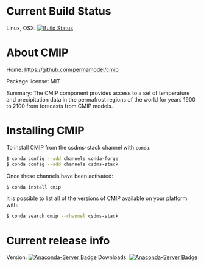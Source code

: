 # Current Build Status

Linux, OSX: [![Build Status](https://travis-ci.org/csdms-stack/cmip-recipe.svg?branch=master)](https://travis-ci.org/csdms-stack/cmip-recipe)

# About CMIP

Home: https://github.com/permamodel/cmip

Package license: MIT

Summary: The CMIP component provides access to a set of temperature and precipitation data in the permafrost regions of the world for years 1900 to 2100 from forecasts from CMIP models.

# Installing CMIP

To install CMIP from the csdms-stack channel with `conda`:

```bash
$ conda config --add channels conda-forge
$ conda config --add channels csdms-stack
```

Once these channels have been activated:

```bash
$ conda install cmip
```

It is possible to list all of the versions of CMIP available on your
platform with:

```bash
$ conda search cmip --channel csdms-stack
```

# Current release info

Version: [![Anaconda-Server Badge](https://anaconda.org/csdms-stack/cmip/badges/version.svg)](https://anaconda.org/csdms-stack/cmip)
Downloads: [![Anaconda-Server Badge](https://anaconda.org/csdms-stack/cmip/badges/downloads.svg)](https://anaconda.org/csdms-stack/cmip)
